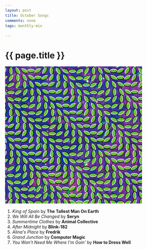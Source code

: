 ```yaml
---
layout: post
title: October Songs
comments: none
tags: monthly-mix

---
```


{{ page.title }}
================

<div class="mix-img-container"><img alt="Merriweather Post Pavillion by Animal Collective" class="mix-img" src="/images/mixes/merriweather.jpg"></div>

1. *King of Spain* by **The Tallest Man On Earth**
2. *We Will All Be Changed* by **Seryn**
3. *Summertime Clothes* by **Animal Collective**
4. *After Midnight* by **Blink-182**
5. *Alina's Place* by **Fredrik**
6. *Grand Junction* by **Computer Magic**
7. *You Won't Need Me Where I'm Goin'* by **How to Dress Well**